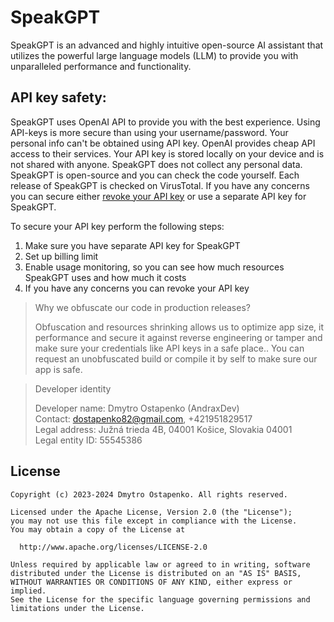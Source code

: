 # SpeakGPT

SpeakGPT is an advanced and highly intuitive open-source AI assistant that utilizes the powerful large language models (LLM) to provide you with unparalleled performance and functionality. 

## API key safety:

SpeakGPT uses OpenAI API to provide you with the best experience. Using API-keys is more secure than using your username/password. Your personal info can't be obtained using API key. OpenAI provides cheap API access to their services. Your API key is stored locally on your device and is not shared with anyone. SpeakGPT does not collect any personal data. SpeakGPT is open-source and you can check the code yourself. Each release of SpeakGPT is checked on VirusTotal.
If you have any concerns you can secure either [revoke your API key](https://platform.openai.com/account/api-keys) or use a separate API key for SpeakGPT.

To secure your API key perform the following steps:

1. Make sure you have separate API key for SpeakGPT
2. Set up billing limit
3. Enable usage monitoring, so you can see how much resources SpeakGPT uses and how much it costs
4. If you have any concerns you can revoke your API key

> Why we obfuscate our code in production releases?
> 
> Obfuscation and resources shrinking allows us to optimize app size, it performance and secure it against reverse engineering or tamper and make sure your credentials like API keys in a safe place.. You can request an unobfuscated build or compile it by self to make sure our app is safe.


> Developer identity
>
> Developer name: Dmytro Ostapenko (AndraxDev)\
> Contact: dostapenko82@gmail.com, +421951829517\
> Legal address: Južná trieda 4B, 04001 Košice, Slovakia 04001\
> Legal entity ID: 55545386

## License

```
Copyright (c) 2023-2024 Dmytro Ostapenko. All rights reserved.

Licensed under the Apache License, Version 2.0 (the "License");
you may not use this file except in compliance with the License.
You may obtain a copy of the License at

  http://www.apache.org/licenses/LICENSE-2.0

Unless required by applicable law or agreed to in writing, software
distributed under the License is distributed on an "AS IS" BASIS,
WITHOUT WARRANTIES OR CONDITIONS OF ANY KIND, either express or implied.
See the License for the specific language governing permissions and
limitations under the License.
```